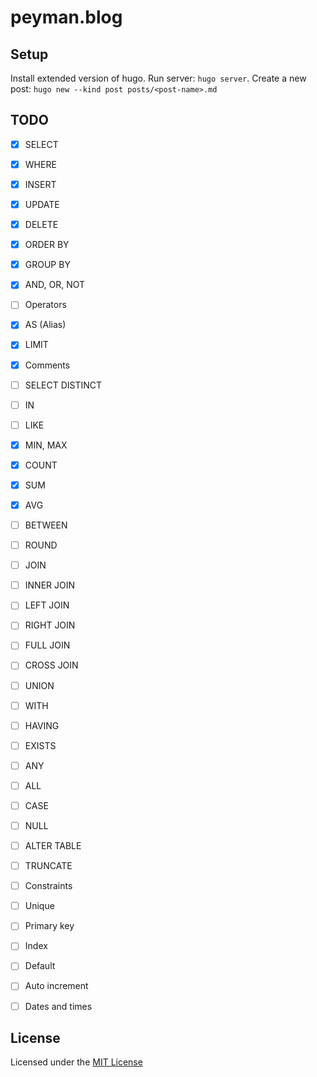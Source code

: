 # peyman.blog

## Setup
Install extended version of hugo.
Run server: `hugo server`.
Create a new post: `hugo new --kind post posts/<post-name>.md`

## TODO
- [x] SELECT
- [x] WHERE
- [x] INSERT
- [x] UPDATE
- [x] DELETE
- [x] ORDER BY
- [x] GROUP BY
- [x] AND, OR, NOT
- [ ] Operators
- [x] AS (Alias)
- [x] LIMIT
- [x] Comments
- [ ] SELECT DISTINCT
- [ ] IN
- [ ] LIKE
- [x] MIN, MAX
- [x] COUNT
- [x] SUM
- [x] AVG
- [ ] BETWEEN
- [ ] ROUND
- [ ] JOIN
- [ ] INNER JOIN
- [ ] LEFT JOIN
- [ ] RIGHT JOIN
- [ ] FULL JOIN
- [ ] CROSS JOIN
- [ ] UNION
- [ ] WITH
- [ ] HAVING
- [ ] EXISTS
- [ ] ANY
- [ ] ALL
- [ ] CASE
- [ ] NULL
- [ ] ALTER TABLE
- [ ] TRUNCATE

- [ ] Constraints
- [ ] Unique
- [ ] Primary key
- [ ] Index
- [ ] Default
- [ ] Auto increment
- [ ] Dates and times

## License
Licensed under the [MIT License](LICENSE)
